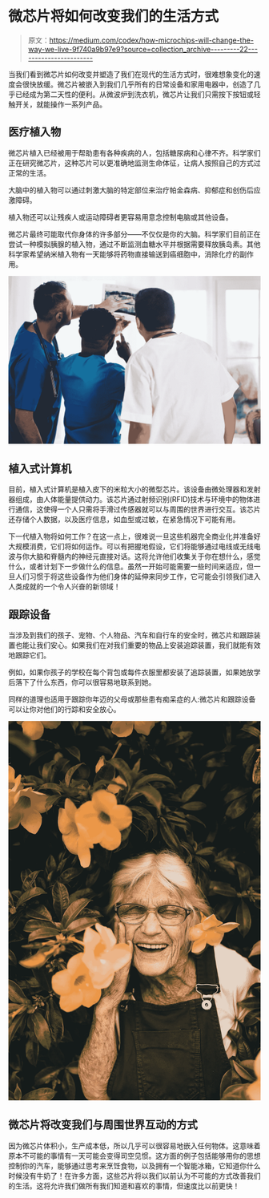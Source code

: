 # 微芯片将如何改变我们的生活方式

> 原文：<https://medium.com/codex/how-microchips-will-change-the-way-we-live-9f740a9b97e9?source=collection_archive---------22----------------------->

当我们看到微芯片如何改变并塑造了我们在现代的生活方式时，很难想象变化的速度会很快放缓。微芯片被嵌入到我们几乎所有的日常设备和家用电器中，创造了几乎已经成为第二天性的便利。从微波炉到洗衣机，微芯片让我们只需按下按钮或轻触开关，就能操作一系列产品。

## 医疗植入物

微芯片植入已经被用于帮助患有各种疾病的人，包括糖尿病和心律不齐。科学家们正在研究微芯片，这种芯片可以更准确地监测生命体征，让病人按照自己的方式过正常的生活。

大脑中的植入物可以通过刺激大脑的特定部位来治疗帕金森病、抑郁症和创伤后应激障碍。

植入物还可以让残疾人或运动障碍者更容易用意念控制电脑或其他设备。

微芯片最终可能取代你身体的许多部分——不仅仅是你的大脑。科学家们目前正在尝试一种模拟胰腺的植入物，通过不断监测血糖水平并根据需要释放胰岛素。其他科学家希望纳米植入物有一天能够将药物直接输送到癌细胞中，消除化疗的副作用。

![](img/ccc625c8f9da4c7daedcf5a1799603a1.png)

## 植入式计算机

目前，植入式计算机是植入皮下的米粒大小的微型芯片。该设备由微处理器和发射器组成，由人体能量提供动力。该芯片通过射频识别(RFID)技术与环境中的物体进行通信，这使得一个人只需将手滑过传感器就可以与周围的世界进行交互。该芯片还存储个人数据，以及医疗信息，如血型或过敏，在紧急情况下可能有用。

下一代植入物将如何工作？在这一点上，很难说一旦这些机器完全商业化并准备好大规模消费，它们将如何运作。可以有把握地假设，它们将能够通过电线或无线电波与你大脑和脊髓内的神经元直接对话。这将允许他们收集关于你在想什么，感觉什么，或者计划下一步做什么的信息。虽然一开始可能需要一些时间来适应，但一旦人们习惯于将这些设备作为他们身体的延伸来同步工作，它可能会引领我们进入人类成就的一个令人兴奋的新领域！

## 跟踪设备

当涉及到我们的孩子、宠物、个人物品、汽车和自行车的安全时，微芯片和跟踪装置也能让我们安心。如果我们在对我们重要的物品上安装追踪装置，我们就能有效地跟踪它们。

例如，如果你孩子的学校在每个背包或每件衣服里都安装了追踪装置，如果她放学后落下了什么东西，你可以很容易地联系到她。

同样的道理也适用于跟踪你年迈的父母或那些患有痴呆症的人:微芯片和跟踪设备可以让你对他们的行踪和安全放心。

![](img/92e6db1221a7182fb37a45db0d534ca0.png)

## 微芯片将改变我们与周围世界互动的方式

因为微芯片体积小，生产成本低，所以几乎可以很容易地嵌入任何物体。这意味着原本不可能的事情有一天可能会变得司空见惯。这方面的例子包括能够用你的思想控制你的汽车，能够通过思考来烹饪食物，以及拥有一个智能冰箱，它知道你什么时候没有牛奶了！在许多方面，这些芯片将以我们以前认为不可能的方式改善我们的生活。这将允许我们做所有我们知道和喜欢的事情，但速度比以前更快！